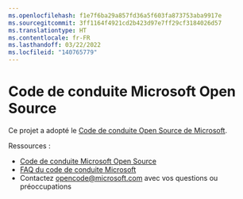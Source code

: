```yaml
---
ms.openlocfilehash: f1e7f6ba29a857fd36a5f603fa873753aba9917e
ms.sourcegitcommit: 3ff1164f4921cd2b423d97e7ff29cf3184026d57
ms.translationtype: HT
ms.contentlocale: fr-FR
ms.lasthandoff: 03/22/2022
ms.locfileid: "140765779"
---
```

# <a name="microsoft-open-source-code-of-conduct"></a>Code de conduite Microsoft Open Source

Ce projet a adopté le [Code de conduite Open Source de Microsoft](https://opensource.microsoft.com/codeofconduct/).

Ressources :

- [Code de conduite Microsoft Open Source](https://opensource.microsoft.com/codeofconduct/)
- [FAQ du code de conduite Microsoft](https://opensource.microsoft.com/codeofconduct/faq/)
- Contactez [opencode@microsoft.com](mailto:opencode@microsoft.com) avec vos questions ou préoccupations
